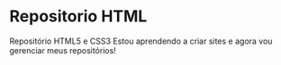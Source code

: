 # Repositorio HTML
 Repositório HTML5 e CSS3
 Estou aprendendo a criar sites e agora vou gerenciar meus repositórios!
